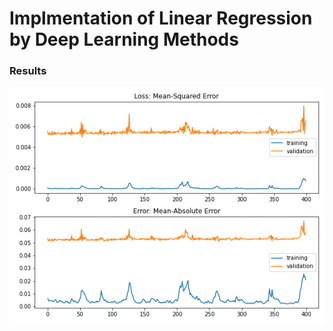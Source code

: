 # Implmentation of Linear Regression by Deep Learning Methods

### Results
![](https://github.com/Friedrich94326/AI-and-Data-Science/blob/Python/Deep%20Learning/Projects/Predicting_Admmision_Data_by_Regression/Results/Plot_loss_and_error.png)
